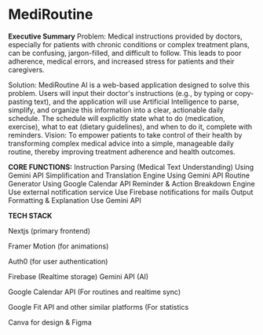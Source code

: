 # MediRoutine

**Executive Summary**
Problem: Medical instructions provided by doctors, especially for patients with chronic conditions or complex treatment plans, can be confusing, jargon-filled, and difficult to follow. This leads to poor adherence, medical errors, and increased stress for patients and their caregivers.

Solution: MediRoutine AI is a web-based application designed to solve this problem. Users will input their doctor's instructions (e.g., by typing or copy-pasting text), and the application will use Artificial Intelligence to parse, simplify, and organize this information into a clear, actionable daily schedule. The schedule will explicitly state what to do (medication, exercise), what to eat (dietary guidelines), and when to do it, complete with reminders.
Vision: To empower patients to take control of their health by transforming complex medical advice into a simple, manageable daily routine, thereby improving treatment adherence and health outcomes.

**CORE FUNCTIONS:**
Instruction Parsing (Medical Text Understanding)
Using Gemini API
Simplification and Translation Engine
Using Gemini API
Routine Generator
Using Google Calendar API
Reminder & Action Breakdown Engine
Use external notification service
Use Firebase notifications for mails
Output Formatting & Explanation
Use Gemini API

**TECH STACK**

Nextjs (primary frontend)

Framer Motion (for animations)

Auth0 (for user authentication)

Firebase (Realtime storage)
Gemini API (AI)

Google Calendar API (For routines and realtime sync)

Google Fit API and other similar platforms (For statistics

Canva for design & Figma
